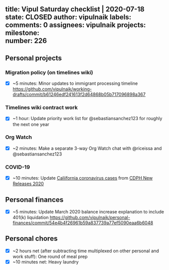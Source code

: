 title:	Vipul Saturday checklist | 2020-07-18
state:	CLOSED
author:	vipulnaik
labels:	
comments:	0
assignees:	vipulnaik
projects:	
milestone:	
number:	226
--
## Personal projects

### Migration policy (on timelines wiki)

- [x] ~5 minutes: Minor updates to immigrant processing timeline https://github.com/vipulnaik/working-drafts/commit/b61246edf241613f2d64868b05b717096898a367

### Timelines wiki contract work

- [x] ~1 hour: Update priority work list for @sebastiansanchez123 for roughly the next one year

### Org Watch

- [x] ~2 minutes: Make a separate 3-way Org Watch chat with @riceissa and @sebastiansanchez123

### COVID-19

- [x] ~10 minutes: Update [Caliifornia coronavirus cases](https://docs.google.com/spreadsheets/d/1L8xJs1YNn3iMHHohgtTLhcvUULEj-crwupB72QAJJLg/edit#gid=0) from [CDPH New Releases 2020](https://www.cdph.ca.gov/Programs/OPA/Pages/New-Release-2020.aspx)

## Personal finances

- [x] ~5 minutes: Update March 2020 balance increase explanation to include 401(k) liquidation https://github.com/vipulnaik/personal-finances/commit/54e4b4f26961b59a837739a77ef5090eaa6b6048

## Personal chores

- [x] ~2 hours net (after subtracting time multiplexed on other personal and work stuff): One round of meal prep
- [x] ~10 minutes net: Heavy laundry
